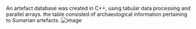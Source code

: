 An artefact database was created in C++, using tabular data processing and parallel arrays.
the table consisted of archaeological information pertaining to Sumerian artefacts.
![image](https://github.com/user-attachments/assets/d2cc03cf-a0f1-4a4d-af7b-cf2ac218620a)
